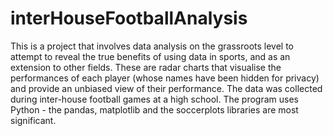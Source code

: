 # interHouseFootballAnalysis
This is a project that involves data analysis on the grassroots level to attempt to reveal the true benefits of using data in sports, and as an extension to other fields. These are radar charts that visualise the performances of each player (whose names have been hidden for privacy) and provide an unbiased view of their performance. The data was collected during inter-house football games at a high school. The program uses Python - the pandas, matplotlib and the soccerplots libraries are most significant. 
